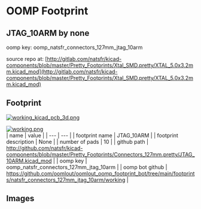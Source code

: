 # OOMP Footprint  
## JTAG_10ARM  by none  
  
oomp key: oomp_natsfr_connectors_127mm_jtag_10arm  
  
source repo at: [http://gitlab.com/natsfr/kicad-components/blob/master/Pretty_Footprints/Xtal_SMD.pretty/XTAL_5.0x3.2mm.kicad_mod](http://gitlab.com/natsfr/kicad-components/blob/master/Pretty_Footprints/Xtal_SMD.pretty/XTAL_5.0x3.2mm.kicad_mod)  
## Footprint  
  
[![working_kicad_pcb_3d.png](working_kicad_pcb_3d_600.png)](working_kicad_pcb_3d.png)  
  
[![working.png](working_600.png)](working.png)  
| name | value | 
| --- | --- | 
| footprint name | JTAG_10ARM | 
| footprint description | None | 
| number of pads | 10 | 
| github path | http://github.com/natsfr/kicad-components/blob/master/Pretty_Footprints/Connectors_127mm.pretty/JTAG_10ARM.kicad_mod | 
| oomp key | oomp_natsfr_connectors_127mm_jtag_10arm | 
| oomp bot github | https://github.com/oomlout/oomlout_oomp_footprint_bot/tree/main/footprints/natsfr_connectors_127mm_jtag_10arm/working | 
## Images  
